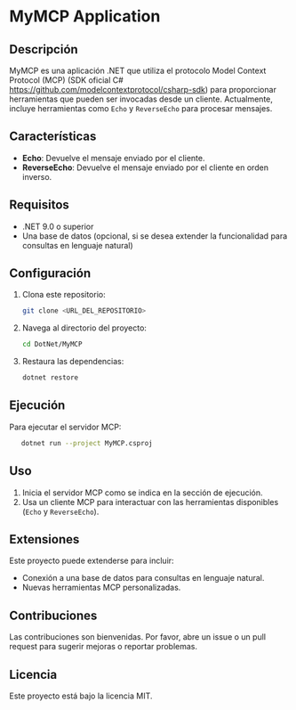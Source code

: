 # MyMCP Application

## Descripción

MyMCP es una aplicación .NET que utiliza el protocolo Model Context Protocol (MCP) (SDK oficial C# https://github.com/modelcontextprotocol/csharp-sdk) para proporcionar herramientas que pueden ser invocadas desde un cliente. Actualmente, incluye herramientas como `Echo` y `ReverseEcho` para procesar mensajes.

## Características

- **Echo**: Devuelve el mensaje enviado por el cliente.
- **ReverseEcho**: Devuelve el mensaje enviado por el cliente en orden inverso.

## Requisitos

- .NET 9.0 o superior
- Una base de datos (opcional, si se desea extender la funcionalidad para consultas en lenguaje natural)

## Configuración

1. Clona este repositorio:
   ```bash
   git clone <URL_DEL_REPOSITORIO>
   ```
2. Navega al directorio del proyecto:
   ```bash
   cd DotNet/MyMCP
   ```
3. Restaura las dependencias:
   ```bash
   dotnet restore
   ```

## Ejecución

Para ejecutar el servidor MCP:

```bash
   dotnet run --project MyMCP.csproj
```

## Uso

1. Inicia el servidor MCP como se indica en la sección de ejecución.
2. Usa un cliente MCP para interactuar con las herramientas disponibles (`Echo` y `ReverseEcho`).

## Extensiones

Este proyecto puede extenderse para incluir:

- Conexión a una base de datos para consultas en lenguaje natural.
- Nuevas herramientas MCP personalizadas.

## Contribuciones

Las contribuciones son bienvenidas. Por favor, abre un issue o un pull request para sugerir mejoras o reportar problemas.

## Licencia

Este proyecto está bajo la licencia MIT.
